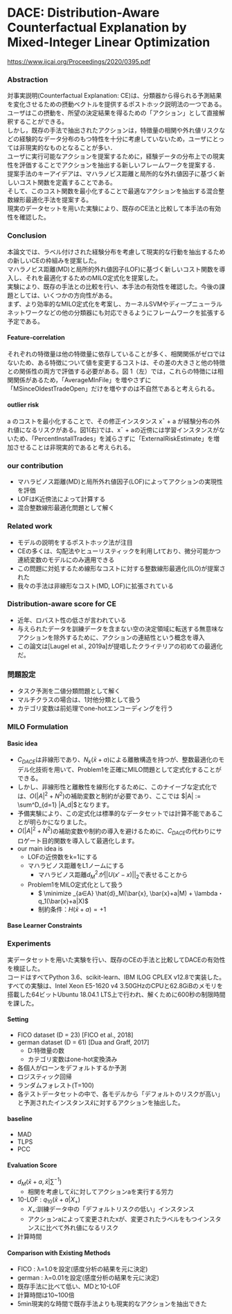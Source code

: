 # DACE: Distribution-Aware Counterfactual Explanation by Mixed-Integer Linear Optimization
https://www.ijcai.org/Proceedings/2020/0395.pdf

### Abstraction
対事実説明(Counterfactual Explanation: CE)は、分類器から得られる予測結果を変化させるための摂動ベクトルを提供するポストホック説明法の一つである。  
ユーザはこの摂動を、所望の決定結果を得るための「アクション」として直接解釈することができる。  
しかし，既存の手法で抽出されたアクションは，特徴量の相関や外れ値リスクなどの経験的なデータ分布のもつ特性を十分に考慮していないため，ユーザにとっては非現実的なものとなることが多い．  
ユーザに実行可能なアクションを提案するために，経験データの分布上での現実性を評価することでアクションを抽出する新しいフレームワークを提案する．  
提案手法のキーアイデアは、マハラノビス距離と局所的な外れ値因子に基づく新しいコスト関数を定義することである。  
そして、このコスト関数を最小化することで最適なアクションを抽出する混合整数線形最適化手法を提案する。  
現実のデータセットを用いた実験により、既存のCE法と比較して本手法の有効性を確認した。

### Conclusion
本論文では、ラベル付けされた経験分布を考慮して現実的な行動を抽出するための新しいCEの枠組みを提案した。  
マハラノビス距離(MD)と局所的外れ値因子(LOF)に基づく新しいコスト関数を導入し、それを最適化するためのMILO定式化を提案した。  
実験により、既存の手法との比較を行い、本手法の有効性を確認した。今後の課題としては、いくつかの方向性がある。  
まず、より効率的なMILO定式化を考案し、カーネルSVMやディープニューラルネットワークなどの他の分類器にも対応できるようにフレームワークを拡張する予定である。


#### Feature-correlation
それぞれの特徴量は他の特徴量に依存していることが多く、相関関係がゼロではないため、ある特徴について値を変更するコストは、その差の大きさと他の特徴との関係性の両方で評価する必要がある。図 1（左）では，これらの特徴には相関関係があるため，「AverageMInFile」を増やさずに「MSinceOldestTradeOpen」だけを増やすのは不自然であると考えられる。
#### outlier risk
a のコストを最小化することで、その修正インスタンス x¯ + a が経験分布の外れ値になるリスクがある。図1(右)では、x¯ + aの近傍には学習インスタンスがないため、「PercentInstallTrades」を減らさずに「ExternalRiskEstimate」を増加させることは非現実的であると考えられる。

### our contribution
- マハラビノス距離(MD)と局所外れ値因子(LOF)によってアクションの実現性を評価
- LOFはK近傍法によって計算する
- 混合整数線形最適化問題として解く

### Related work
- モデルの説明をするポストホック法が注目
- CEの多くは、勾配法やヒューリスティックを利用しtており、微分可能かつ連続変数のモデルにのみ適用できる
- この問題に対処するため線形なコストに対する整数線形最適化(ILO)が提案された
- 我々の手法は非線形なコスト(MD, LOF)に拡張されている

### Distribution-aware score for CE
- 近年、ロバスト性の低さが言われている
- 与えられたデータを訓練データを含まない空の決定領域に転送する無意味なアクションを除外するために、アクションの連結性という概念を導入
- この論文は[Laugel et al., 2019a]が提唱したクライテリアの初めての最適化だ。

### 問題設定
- タスク予測を二値分類問題として解く
- マルチクラスの場合は、1対他分類として扱う
- カテゴリ変数は前処理でone-hotエンコーディングを行う

### MILO Formulation
#### Basic idea
- $C_{DACE}$は非線形であり、$N_k(\bar{x} + a)$による離散構造を持つが、整数最適化のモデル化技術を用いて、Problem1を正確にMILO問題として定式化することができる。
- しかし、非線形性と離散性を線形化するために、このナイーブな定式化では、$O(|A|^2 + N^2 )$の補助変数と制約が必要であり、ここでは $|A| := \sum^D_{d=1} |A_d|$となります。
- 予備実験により、この定式化は標準的なデータセットでは計算不能であることが明らかになりました。
- $O(|A|^2 + N^2 )$の補助変数や制約の導入を避けるために、$C_{DACE}$の代わりにサロゲート目的関数を導入して最適化します。
- our main idea is
    - LOFの近傍数をk=1にする
    - マハラビノス距離をL1ノームにする
        - マハラビノス距離$d^2_Mが||U(x'-x)||_2$で表せることから
    - Problem1をMILO定式化として扱う
        - $ \minimize _{a∈A} \hat{d}_M(\bar{x}, \bar{x}+a|M) + \lambda・q_1(\bar{x}+a|X)$
        - 制約条件：$H(\bar{x}+a) = +1$

#### Base Learner Constraints

### Experiments
実データセットを用いた実験を行い、既存のCEの手法と比較してDACEの有効性を検証した。  
コードはすべてPython 3.6、scikit-learn、IBM ILOG CPLEX v12.8で実装した。  
すべての実験は、Intel Xeon E5-1620 v4 3.50GHzのCPUと62.8GiBのメモリを搭載した64ビットUbuntu 18.04.1 LTS上で行われ、解くために600秒の制限時間を課した。  
#### Setting
- FICO dataset (D = 23) [FICO et al., 2018]
- german dataset (D = 61) [Dua and Graff, 2017]
    - D:特徴量の数
    - カテゴリ変数はone-hot変換済み
- 各個人がローンをデフォルトするか予測
- ロジスティック回帰
- ランダムフォレスト(T=100)
- 各テストデータセットの中で、各モデルから「デフォルトのリスクが高い」と予測されたインスタンス$\hat{x}$に対するアクションを抽出した。
#### baseline
- MAD
- TLPS
- PCC
#### Evaluation Score
- $d_M(\bar{x}+a, \bar{x}|\sum^{-1})$
    - 相関を考慮して$\bar{x}$に対してアクションaを実行する労力
- 10-LOF : $q_{10}(\bar{x}+a|X_{+})$
    - $X_+$:訓練データ中の「デフォルトリスクの低い」インスタンス
    - アクションaによって変更されたxが、変更されたラベルをもつインスタンスに比べて外れ値になるリスク
- 計算時間
####  Comparison with Existing Methods
- FICO : λ=1.0を設定(感度分析の結果を元に決定)
- german : λ=0.01を設定(感度分析の結果を元に決定)
- 既存手法に比べて低い、MDと10-LOF
- 計算時間は10~100倍
- 5min現実的な時間で既存手法よりも現実的なアクションを抽出できた
